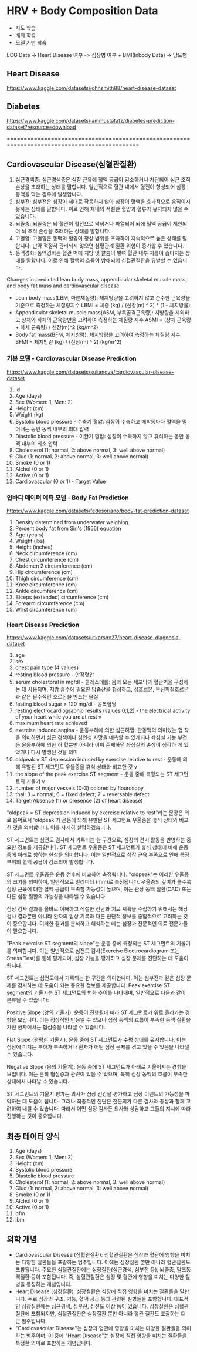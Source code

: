 # HRV + Body Composition Data

- 지도 학습
- 배치 학습
- 모델 기반 학습

ECG Data -> Heart Disease 여부 -> 심장병 여부 + BMI(Inbody Data) -> 당뇨병

## Heart Disease

https://www.kaggle.com/datasets/johnsmith88/heart-disease-dataset

## Diabetes

https://www.kaggle.com/datasets/iammustafatz/diabetes-prediction-dataset?resource=download

=============================================================================================

## Cardiovascular Disease(심혈관질환)

1. 심근경색증: 심근경색증은 심장 근육에 혈액 공급이 감소하거나 차단되어 심근 조직 손상을 초래하는 상태를 말합니다. 일반적으로 혈관 내에서 혈전이 형성되어 심장 동맥을 막는 경우에 발생합니다.
2. 심부전: 심부전은 심장이 제대로 작동하지 않아 심장이 혈액을 효과적으로 움직이지 못하는 상태를 말합니다. 이로 인해 체내의 적절한 혈압과 혈류가 유지되지 않을 수 있습니다.
3. 뇌졸중: 뇌졸중은 뇌 혈관이 혈전으로 막히거나 파열되어 뇌에 혈액 공급이 제한되어 뇌 조직 손상을 초래하는 상태를 말합니다.
4. 고혈압: 고혈압은 동맥의 혈압이 정상 범위를 초과하여 지속적으로 높은 상태를 말합니다. 만약 적절히 관리되지 않으면 심혈관계 질환 위험이 증가할 수 있습니다.
5. 동맥경화: 동맥경화는 혈관 벽에 지방 및 칼슘이 쌓여 혈관 내부 지름이 좁아지는 상태를 말합니다. 이로 인해 혈액의 흐름이 방해되어 심혈관질환을 유발할 수 있습니다.

Changes in predicted lean body mass, appendicular skeletal muscle mass, and body fat mass and cardiovascular disease

- Lean body mass(LBM, 마른체질량): 체지방량을 고려하지 않고 순수한 근육량을 기준으로 측정하는 체질량지수 LBMI = 체중 (kg) / (신장(m) ^ 2) * (1 - 체지방률)
- Appendicular skeletal muscle mass(ASM, 부록골격근육량): 지방량을 제외하고 상체와 하체의 근육량만을 고려하여 측정하는 체질량 지수 ASMI = (상체 근육량 + 하체 근육량) / 신장(m)^2 (kg/m^2)
- Body fat mass(BFM, 체지방량): 체지방량을 고려하여 측정하는 체질량 지수 BFMI = 체지방량 (kg) / (신장(m) ^ 2) (kg/m^2)

### 기본 모델 - Cardiovascular Disease Prediction

https://www.kaggle.com/datasets/sulianova/cardiovascular-disease-dataset

1. Id
2. Age (days)
3. Sex (Women: 1, Men: 2)
4. Height (cm)
5. Weight (kg)
6. Systolic blood pressure - 수축기 혈압: 심장이 수축하고 매박동마다 혈액을 밀어내는 동안 동맥 내부의 최대 압력
7. Diastolic blood pressure - 이완기 혈압: 심장이 수축하지 않고 휴식하는 동안 동맥 내부의 최소 압력
8. Cholesterol (1: normal, 2: above normal, 3: well above normal)
9. Gluc (1: normal, 2: above normal, 3: well above normal)
10. Smoke (0 or 1)
11. Alchol (0 or 1)
12. Active (0 or 1)
13. Cardiovascular (0 or 1) - Target Value

### 인바디 데이터 예측 모델 - Body Fat Prediction

https://www.kaggle.com/datasets/fedesoriano/body-fat-prediction-dataset

1. Density determined from underwater weighing
2. Percent body fat from Siri's (1956) equation
3. Age (years)
4. Weight (lbs)
5. Height (inches)
6. Neck circumference (cm)
7. Chest circumference (cm)
8. Abdomen 2 circumference (cm)
9. Hip circumference (cm)
10. Thigh circumference (cm)
11. Knee circumference (cm)
12. Ankle circumference (cm)
13. Biceps (extended) circumference (cm)
14. Forearm circumference (cm)
15. Wrist circumference (cm)

### Heart Disease Prediction

https://www.kaggle.com/datasets/utkarshx27/heart-disease-diagnosis-dataset

1. age
2. sex
3. chest pain type  (4 values)
4. resting blood pressure - 안정혈압
5. serum cholestoral in mg/dl - 콜레스테롤: 몸의 모든 세포막과 혈관벽을 구성하는 데 사용되며, 지방 흡수에 필요한 담즙산을 형성하고, 성호르몬, 부신피질호르몬과 같은 필수적인 호르몬을 만드는 물질
6. fasting blood sugar > 120 mg/dl - 공복혈당
7. resting electrocardiographic results (values 0,1,2) - the electrical activity of your heart while you are at rest v
8. maximum heart rate achieved
9. exercise induced angina - 운동부하에 의한 심근허혈: 관동맥의 의미있는 협 착을 의미하면서 심근 경색이나 심인성 사망을 예측할 수 있게되나 좌심실 기능 부전은 운동부하에 의한 허 혈뿐만 아니라 이미 존재하던 좌심실의 손상이 심각하 게 있었거나 다시 발생된 것을 의미
10. oldpeak = ST depression induced by exercise relative to rest - 운동에 의해 유발된 ST 세그먼트 우울증을 휴식 상태와 비교한 것 v
11. the slope of the peak exercise ST segment - 운동 중에 측정되는 ST 세그먼트의 기울기 v
12. number of major vessels (0-3) colored by flourosopy
13. thal: 3 = normal; 6 = fixed defect; 7 = reversable defect
14. Target(Absence (1) or presence (2) of heart disease)

"oldpeak = ST depression induced by exercise relative to rest"라는 문장은 의료 용어로서 'oldpeak'가 운동에 의해 유발된 ST 세그먼트 우울증을 휴식 상태와 비교한 것을 의미합니다. 이를 자세히 설명하겠습니다.

ST 세그먼트는 심전도 검사에서 기록되는 한 구간으로, 심장의 전기 활동을 반영하는 중요한 정보를 제공합니다. ST 세그먼트 우울증은 ST 세그먼트가 휴식 상태에 비해 운동 중에 아래로 향하는 현상을 의미합니다. 이는 일반적으로 심장 근육 부족으로 인해 특정 부위의 혈액 공급이 감소되어 발생합니다.

ST 세그먼트 우울증은 운동 전후에 비교하여 측정됩니다. "oldpeak"는 이러한 우울증의 크기를 의미하며, 일반적으로 밀리미터 (mm)로 측정됩니다. 우울증의 깊이가 클수록 심장 근육에 대한 혈액 공급이 부족할 가능성이 높으며, 이는 관상 동맥 질환(CAD) 또는 다른 심장 질환의 가능성을 나타낼 수 있습니다.

심장 검사 결과를 올바로 이해하고 적절한 진단과 치료 계획을 수립하기 위해서는 해당 검사 결과뿐만 아니라 환자의 임상 기록과 다른 진단적 정보를 종합적으로 고려하는 것이 중요합니다. 이러한 결과를 분석하고 해석하는 데는 심장과 전문적인 의료 전문가들이 필요합니다.
.

"Peak exercise ST segment의 slope"는 운동 중에 측정되는 ST 세그먼트의 기울기를 의미합니다. 이는 일반적으로 심전도 검사(Exercise Electrocardiogram 또는 Stress Test)를 통해 평가되며, 심장 기능을 평가하고 심장 문제를 진단하는 데 도움이 됩니다.

ST 세그먼트는 심전도에서 기록되는 한 구간을 의미합니다. 이는 심부전과 같은 심장 문제를 감지하는 데 도움이 되는 중요한 정보를 제공합니다. Peak exercise ST segment의 기울기는 ST 세그먼트의 변화 추이를 나타내며, 일반적으로 다음과 같이 분류될 수 있습니다:

Positive Slope (양의 기울기): 운동이 진행됨에 따라 ST 세그먼트가 위로 올라가는 경향을 보입니다. 이는 정상적인 반응일 수 있으나 심장 동맥의 흐름이 부족한 동맥 질환을 가진 환자에서는 협심증을 나타낼 수 있습니다.

Flat Slope (평평한 기울기): 운동 중에 ST 세그먼트가 수평 상태를 유지합니다. 이는 심장에 미치는 부하가 부족하거나 환자가 어떤 심장 문제를 겪고 있을 수 있음을 나타낼 수 있습니다.

Negative Slope (음의 기울기): 운동 중에 ST 세그먼트가 아래로 기울어지는 경향을 보입니다. 이는 흔히 협심증과 관련이 있을 수 있으며, 특히 심장 동맥의 흐름이 부족한 상태에서 나타날 수 있습니다.

ST 세그먼트의 기울기 평가는 의사가 심장 건강을 평가하고 심장 이벤트의 가능성을 파악하는 데 도움이 됩니다. 그러나 최종적인 진단은 전문의가 다른 검사와 증상과 함께 고려하여 내릴 수 있습니다. 따라서 어떤 심장 검사든 의사와 상담하고 그들의 지시에 따라 진행하는 것이 중요합니다.

## 최종 데이터 양식

1. Age (days)
2. Sex (Women: 1, Men: 2)
3. Height (cm)
4. Systolic blood pressure
5. Diastolic blood pressure
6. Cholesterol (1: normal, 2: above normal, 3: well above normal)
7. Gluc (1: normal, 2: above normal, 3: well above normal)
8. Smoke (0 or 1)
9. Alchol (0 or 1)
10. Active (0 or 1)
11. bfm
12. lbm

## 의학 개념

- Cardiovascular Disease (심혈관질환): 심혈관질환은 심장과 혈관에 영향을 미치는 다양한 질환들을 포괄하는 범주입니다. 이에는 심장질환 뿐만 아니라 혈관질환도 포함됩니다. 주요한 심혈관질환에는 심장질환(심근경색, 심부전 등), 뇌졸중, 말초동맥질환 등이 포함됩니다. 즉, 심혈관질환은 심장 및 혈관에 영향을 미치는 다양한 질병을 통칭하는 개념입니다.
- Heart Disease (심장질환): 심장질환은 심장에 직접 영향을 미치는 질환들을 말합니다. 주로 심장의 구조, 기능, 혈액 공급 등과 관련된 질병들을 포함합니다. 대표적인 심장질환에는 심근경색, 심부전, 심전도 이상 등이 있습니다. 심장질환은 심혈관질환에 포함되지만, 심혈관질환은 심장질환 뿐만 아니라 혈관 질환도 포괄하는 더 큰 범주입니다.
- "Cardiovascular Disease"는 심장과 혈관에 영향을 미치는 다양한 질환들을 의미하는 범주이며, 이 중에 "Heart Disease"는 심장에 직접 영향을 미치는 질환들을 특정한 의미로 포함하는 개념입니다.
